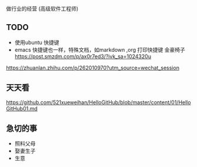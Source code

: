 做行业的经营 (高级软件工程师)
## TODO
- 使用ubuntu 快捷键
- emacs 快捷键也一样，特殊文档，如markdown ,org 打印快捷键
金豪椅子 https://post.smzdm.com/p/ax0r7ed3/?ivk_sa=1024320u

https://zhuanlan.zhihu.com/p/262010970?utm_source=wechat_session
## 天天看 
https://github.com/521xueweihan/HelloGitHub/blob/master/content/01/HelloGitHub01.md

## 急切的事
- 照料父母
- 娶妻生子
- 生意
